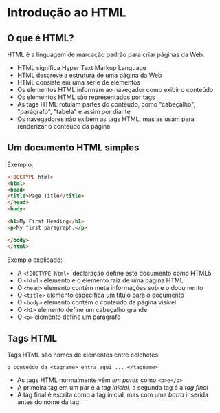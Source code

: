 # Introdução ao HTML
## O que é HTML?

HTML é a linguagem de marcação padrão para criar páginas da Web.

- HTML significa Hyper Text Markup Language
- HTML descreve a estrutura de uma página da Web
- HTML consiste em uma série de elementos
- Os elementos HTML informam ao navegador como exibir o conteúdo
- Os elementos HTML são representados por tags
- As tags HTML rotulam partes do conteúdo, como "cabeçalho", "parágrafo", "tabela" e assim por diante
- Os navegadores não exibem as tags HTML, mas as usam para renderizar o conteúdo da página

## Um documento HTML simples

Exemplo:
```html
<!DOCTYPE html>
<html>
<head>
<title>Page Title</title>
</head>
<body>

<h1>My First Heading</h1>
<p>My first paragraph.</p>

</body>
</html>

```
Exemplo explicado:

- A ```<!DOCTYPE html> ```declaração define este documento como HTML5
- O ```<html>``` elemento é o elemento raiz de uma página HTML
- O ```<head>``` elemento contém meta informações sobre o documento
- O ```<title>``` elemento especifica um título para o documento
- O ```<body>``` elemento contém o conteúdo da página visível
- O ```<h1>``` elemento define um cabeçalho grande
- O ```<p>``` elemento define um parágrafo

## Tags HTML

Tags HTML são nomes de elementos entre colchetes:

```o conteúdo da <tagname> entra aqui ... </tagname>```

- As tags HTML normalmente vêm *em pares* como ```<p>e</p>```
- A primeira tag em um par é a *tag inicial,* a segunda tag é a *tag final*
- A tag final é escrita como a tag inicial, mas com uma *barra* inserida antes do nome da tag